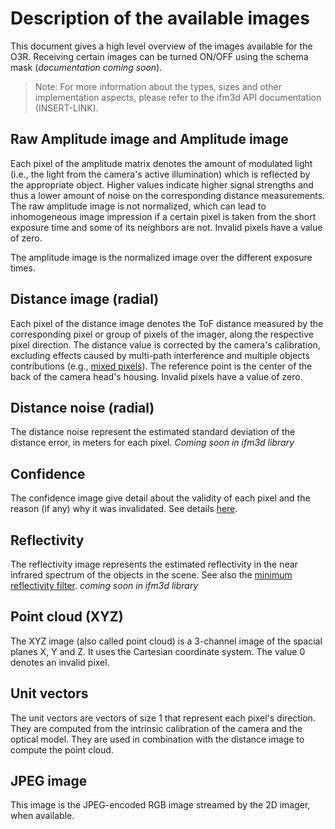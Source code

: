 # Description of the available images

This document gives a high level overview of the images available for the O3R. Receiving certain images can be turned ON/OFF using the schema mask (*documentation coming soon*).

>Note: For more information about the types, sizes and other implementation aspects, please refer to the ifm3d API documentation (INSERT-LINK).

## Raw Amplitude image and Amplitude image

Each pixel of the amplitude matrix denotes the amount of modulated light (i.e., the light from the camera's active illumination) which is reflected by the appropriate object. Higher values indicate higher signal strengths and thus a lower amount of noise on the corresponding distance measurements. The raw amplitude image is not normalized, which can lead to inhomogeneous image impression if a certain pixel is taken from the short exposure time and some of its neighbors are not. Invalid pixels have a value of zero.

The amplitude image is the normalized image over the different exposure times.


## Distance image (radial)

Each pixel of the distance image denotes the ToF distance measured by the corresponding pixel or group of pixels of the imager, along the respective pixel direction. The distance value is corrected by the camera's calibration, excluding effects caused by multi-path interference and multiple objects contributions (e.g., [mixed pixels](../../Parameters/Filters/mixedPixelFilter.md)). The reference point is the center of the back of the camera head's housing. Invalid pixels have a value of zero.

## Distance noise (radial)

The distance noise represent the estimated standard deviation of the distance error, in meters for each pixel.
*Coming soon in ifm3d library*

## Confidence 
The confidence image give detail about the validity of each pixel and the reason (if any) why it was invalidated. See details [here](confidenceImage.md).

## Reflectivity
The reflectivity image represents the estimated reflectivity in the near infrared spectrum of the objects in the scene.
See also the [minimum reflectivity filter](../../Parameters/Filters/minReflectivity.md).
*coming soon in ifm3d library*

## Point cloud (XYZ)
The XYZ image (also called point cloud) is a 3-channel image of the spacial planes X, Y and Z. It uses the Cartesian coordinate system.
The value 0 denotes an invalid pixel.

## Unit vectors
The unit vectors are vectors of size 1 that represent each pixel's direction. They are computed from the intrinsic calibration of the camera and the optical model. They are used in combination with the distance image to compute the point cloud.

## JPEG image
This image is the JPEG-encoded RGB image streamed by the 2D imager, when available.
